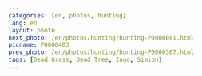 ```yaml
---
categories: [en, photos, hunting]
lang: en
layout: photo
next_photo: /en/photos/hunting/hunting-P0000081.html
picname: P0000403
prev_photo: /en/photos/hunting/hunting-P0000367.html
tags: [Dead Grass, Dead Tree, Ingo, Simion]
---
```

